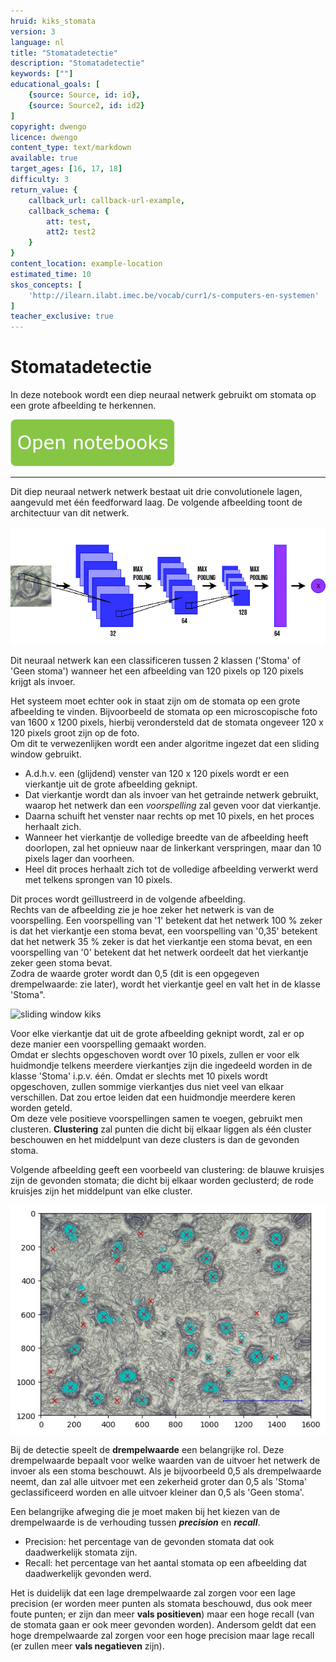 ```yaml
---
hruid: kiks_stomata
version: 3
language: nl
title: "Stomatadetectie"
description: "Stomatadetectie"
keywords: [""]
educational_goals: [
    {source: Source, id: id}, 
    {source: Source2, id: id2}
]
copyright: dwengo
licence: dwengo
content_type: text/markdown
available: true
target_ages: [16, 17, 18]
difficulty: 3
return_value: {
    callback_url: callback-url-example,
    callback_schema: {
        att: test,
        att2: test2
    }
}
content_location: example-location
estimated_time: 10
skos_concepts: [
    'http://ilearn.ilabt.imec.be/vocab/curr1/s-computers-en-systemen'
]
teacher_exclusive: true
---
```


# Stomatadetectie
In deze notebook wordt een diep neuraal netwerk gebruikt om stomata op een grote afbeelding te herkennen.  

[![](embed/Knop.png "Knop")](https://kiks.ilabt.imec.be/jupyterhub/?id=1711 "Stomatadetectie")

----------------
Dit diep neuraal netwerk netwerk bestaat uit drie convolutionele lagen, aangevuld met één feedforward laag. De volgende afbeelding toont de architectuur van dit netwerk.

![convnet kiks](embed/referentienetwerk.png "Convolutioneel neuraal netwerk om huidmondjes te herkennen") 

Dit neuraal netwerk kan een classificeren tussen 2 klassen ('Stoma' of 'Geen stoma') wanneer het een afbeelding van 120 pixels op 120 pixels krijgt als invoer. 

Het systeem moet echter ook in staat zijn om de stomata op een grote afbeelding te vinden. Bijvoorbeeld de stomata op een microscopische foto van 1600 x 1200 pixels, hierbij verondersteld dat de stomata ongeveer 120 x 120 pixels groot zijn op de foto. <br>
Om dit te verwezenlijken wordt een ander algoritme ingezet dat een sliding window gebruikt.
-  A.d.h.v. een (glijdend) venster van 120 x 120 pixels wordt er een vierkantje uit de grote afbeelding geknipt.
-  Dat vierkantje wordt dan als invoer van het getrainde netwerk gebruikt, waarop het netwerk dan een *voorspelling* zal geven voor dat vierkantje.
-  Daarna schuift het venster naar rechts op met 10 pixels, en het proces herhaalt zich.
-  Wanneer het vierkantje de volledige breedte van de afbeelding heeft doorlopen, zal het opnieuw naar de linkerkant verspringen, maar dan 10 pixels lager dan voorheen.
-  Heel dit proces herhaalt zich tot de volledige afbeelding verwerkt werd met telkens sprongen van 10 pixels.

Dit proces wordt geïllustreerd in de volgende afbeelding. <br>
Rechts van de afbeelding zie je hoe zeker het netwerk is van de voorspelling. Een voorspelling van '1' betekent dat het netwerk 100 % zeker is dat het vierkantje een stoma bevat, een voorspelling van '0,35' betekent dat het netwerk 35 % zeker is dat het vierkantje een stoma bevat, en een voorspelling van '0' betekent dat het netwerk oordeelt dat het vierkantje zeker geen stoma bevat.<br> Zodra de waarde groter wordt dan 0,5 (dit is een opgegeven drempelwaarde: zie later), wordt het vierkantje geel en valt het in de klasse 'Stoma".

![sliding window kiks](embed/slidingwindow.gif "Sliding window") 

Voor elke vierkantje dat uit de grote afbeelding geknipt wordt, zal er op deze manier een voorspelling gemaakt worden.<br> 
Omdat er slechts opgeschoven wordt over 10 pixels, zullen er voor elk huidmondje telkens meerdere vierkantjes zijn die ingedeeld worden in de klasse 'Stoma' i.p.v. één.  Omdat er slechts met 10 pixels wordt opgeschoven, zullen sommige vierkantjes dus niet veel van elkaar verschillen. Dat zou ertoe leiden dat een huidmondje meerdere keren worden geteld.<br>
Om deze vele positieve voorspellingen samen te voegen, gebruikt men clusteren. **Clustering** zal punten die dicht bij elkaar liggen als één cluster beschouwen en het middelpunt van deze clusters is dan de gevonden stoma. <br>

Volgende afbeelding geeft een voorbeeld van clustering: de blauwe kruisjes zijn de gevonden stomata; die dicht bij elkaar worden geclusterd; de rode kruisjes zijn het middelpunt van elke cluster.

![clustering kiks](embed/clustering.jpg "Clustering") 

Bij de detectie speelt de **drempelwaarde** een belangrijke rol. Deze drempelwaarde bepaalt voor welke waarden van de uitvoer het netwerk de invoer als een stoma beschouwt. Als je bijvoorbeeld 0,5 als drempelwaarde neemt, dan zal alle uitvoer met een zekerheid groter dan 0,5 als 'Stoma' geclassificeerd worden en alle uitvoer kleiner dan 0,5 als 'Geen stoma'. 

Een belangrijke afweging die je moet maken bij het kiezen van de drempelwaarde is de verhouding tussen ***precision*** en ***recall***. 

-  Precision: het percentage van de gevonden stomata dat ook daadwerkelijk stomata zijn.</li>
-  Recall: het percentage van het aantal stomata op een afbeelding dat daadwerkelijk gevonden werd.</li>

Het is duidelijk dat een lage drempelwaarde zal zorgen voor een lage precision (er worden meer punten als stomata beschouwd, dus ook meer foute punten; er zijn dan meer **vals positieven**) maar een hoge recall (van de stomata gaan er ook meer gevonden worden). Andersom geldt dat een hoge drempelwaarde zal zorgen voor een hoge precision maar lage recall (er zullen meer **vals negatieven** zijn).
